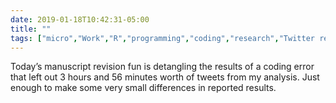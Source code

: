 ```yaml
---
date: 2019-01-18T10:42:31-05:00
title: ""
tags: ["micro","Work","R","programming","coding","research","Twitter research"]
---
```

Today’s manuscript revision fun is detangling the results of a coding error that left out 3 hours and 56 minutes worth of tweets from my analysis. Just enough to make some very small differences in reported results.
